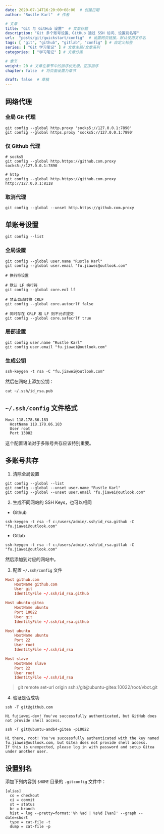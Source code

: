 ```yaml
---
date: 2020-07-14T16:20:00+08:00  # 创建日期
author: "Rustle Karl"  # 作者

# 文章
title: "Git 与 GitHub 设置"  # 文章标题
description: "Git 多个账号设置、GitHub 通过 SSH 访问、设置别名等"
url:  "posts/git/quickstart/config"  # 设置网页链接，默认使用文件名
tags: [ "git", "github", "gitlab", "config" ] # 自定义标签
series: [ "Git 学习笔记" ] # 文章主题/文章系列
categories: [ "学习笔记" ] # 文章分类

# 章节
weight: 20 # 文章在章节中的排序优先级，正序排序
chapter: false  # 将页面设置为章节

draft: false  # 草稿
---
```


## 网络代理

### 全局 Git 代理

```shell
git config --global http.proxy 'socks5://127.0.0.1:7890'
git config --global https.proxy 'socks5://127.0.0.1:7890'
```

### 仅 Github 代理

```shell
# socks5
git config --global http.https://github.com.proxy socks5://127.0.0.1:7890

# http
git config --global http.https://github.com.proxy http://127.0.0.1:8118
```

### 取消代理

```shell
git config --global --unset http.https://github.com.proxy
```

## 单账号设置

```shell
git config --list
```

### 全局设置

```shell
git config --global user.name "Rustle Karl"
git config --global user.email "fu.jiawei@outlook.com"

# 换行符设置

# 默认 LF 换行符
git config --global core.eol lf

# 禁止自动转换 CRLF
git config --global core.autocrlf false

# 同时存在 CRLF 和 LF 则不允许提交
git config --global core.safecrlf true
```

### 局部设置

```shell
git config user.name "Rustle Karl"
git config user.email "fu.jiawei@outlook.com"
```

### 生成公钥

```shell
ssh-keygen -t rsa -C "fu.jiawei@outlook.com"
```

然后在网站上添加公钥：

```shell
cat ~/.ssh/id_rsa.pub
```

## `~/.ssh/config` 文件格式

```
Host 118.178.86.183
  HostName 118.178.86.183
  User root
  Port 13002
```

这个配置语法对于多账号共存应该特别重要。

## 多账号共存

1. 清除全局设置

```shell
git config --global --list
git config --global --unset user.name "Rustle Karl"
git config --global --unset user.email "fu.jiawei@outlook.com"
```

2. 生成不同网站的 SSH Keys，也可以相同

- Github

```shell
ssh-keygen -t rsa -f c:/users/admin/.ssh/id_rsa.github -C "fu.jiawei@outlook.com"
```

- Gitlab

```shell
ssh-keygen -t rsa -f c:/users/admin/.ssh/id_rsa.gitlab -C "fu.jiawei@outlook.com"
```

然后添加到对应的网站中。

3. 配置 `~/.ssh/config` 文件

```conf
Host github.com
    HostName github.com
    User git
    IdentityFile ~/.ssh/id_rsa.github

Host ubuntu-gitea
    HostName ubuntu
    Port 10022
    User git
    IdentityFile ~/.ssh/id_rsa.github

Host ubuntu
    HostName ubuntu
    Port 22
    User root
    IdentityFile ~/.ssh/id_rsa

Host slave
    HostName slave
    Port 22
    User root
    IdentityFile ~/.ssh/id_rsa
```

> git remote set-url origin ssh://git@ubuntu-gitea:10022/root/vbot.git

4. 验证是否成功

```shell
ssh -T git@github.com
```

```
Hi fujiawei-dev! You've successfully authenticated, but GitHub does not provide shell access.
```

```shell
ssh -T git@ubuntu-amd64-gitea -p10022
```

```
Hi there, root! You've successfully authenticated with the key named fu.jiawei@outlook.com, but Gitea does not provide shell access.
If this is unexpected, please log in with password and setup Gitea under another user.
```

## 设置别名

添加下列内容到 `$HOME` 目录的 `.gitconfig` 文件中：

```shell
[alias]
  co = checkout
  ci = commit
  st = status
  br = branch
  hist = log --pretty=format:'%h %ad | %s%d [%an]' --graph --date=short
  type = cat-file -t
  dump = cat-file -p
```
